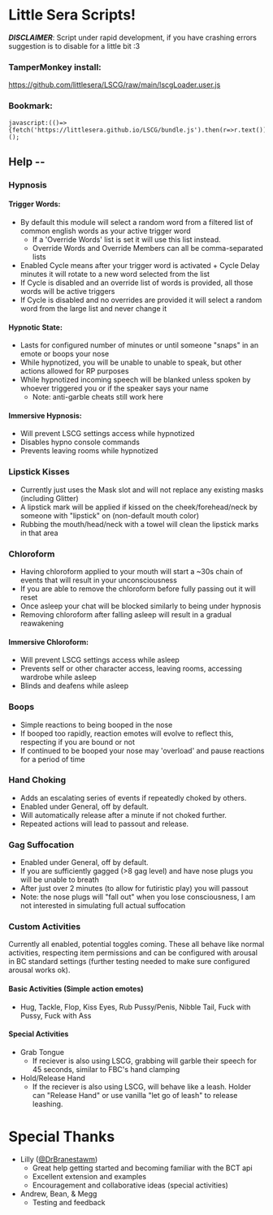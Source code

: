 # Little Sera Scripts!
***DISCLAIMER***: Script under rapid development, if you have crashing errors suggestion is to disable for a little bit :3

### TamperMonkey install:
https://github.com/littlesera/LSCG/raw/main/lscgLoader.user.js

### Bookmark:
```
javascript:(()=>{fetch('https://littlesera.github.io/LSCG/bundle.js').then(r=>r.text()).then(r=>eval(r));})();
```



## **Help --**

### Hypnosis
#### Trigger Words:
- By default this module will select a random word from a filtered list of common english words as your active trigger word
  - If a 'Override Words' list is set it will use this list instead.
  - Override Words and Override Members can all be comma-separated lists
- Enabled Cycle means after your trigger word is activated + Cycle Delay minutes it will rotate to a new word selected from the list
- If Cycle is disabled and an override list of words is provided, all those words will be active triggers
- If Cycle is disabled and no overrides are provided it will select a random word from the large list and never change it
#### Hypnotic State:
- Lasts for configured number of minutes or until someone "snaps" in an emote or boops your nose
- While hypnotized, you will be unable to unable to speak, but other actions allowed for RP purposes
- While hypnotized incoming speech will be blanked unless spoken by whoever triggered you or if the speaker says your name
  - Note: anti-garble cheats still work here
#### Immersive Hypnosis:
- Will prevent LSCG settings access while hypnotized
- Disables hypno console commands
- Prevents leaving rooms while hypnotized

### Lipstick Kisses
- Currently just uses the Mask slot and will not replace any existing masks (including Glitter)
- A lipstick mark will be applied if kissed on the cheek/forehead/neck by someone with "lipstick" on (non-default mouth color)
- Rubbing the mouth/head/neck with a towel will clean the lipstick marks in that area

### Chloroform
- Having chloroform applied to your mouth will start a ~30s chain of events that will result in your unconsciousness
- If you are able to remove the chloroform before fully passing out it will reset
- Once asleep your chat will be blocked similarly to being under hypnosis
- Removing chloroform after falling asleep will result in a gradual reawakening
#### Immersive Chloroform:
- Will prevent LSCG settings access while asleep
- Prevents self or other character access, leaving rooms, accessing wardrobe while asleep
- Blinds and deafens while asleep

### Boops
- Simple reactions to being booped in the nose
- If booped too rapidly, reaction emotes will evolve to reflect this, respecting if you are bound or not
- If continued to be booped your nose may 'overload' and pause reactions for a period of time

### Hand Choking
- Adds an escalating series of events if repeatedly choked by others.
- Enabled under General, off by default.
- Will automatically release after a minute if not choked further.
- Repeated actions will lead to passout and release.

### Gag Suffocation
- Enabled under General, off by default.
- If you are sufficiently gagged (>8 gag level) and have nose plugs you will be unable to breath
- After just over 2 minutes (to allow for futiristic play) you will passout
- Note: the nose plugs will "fall out" when you lose consciousness, I am not interested in simulating full actual suffocation

### Custom Activities
Currently all enabled, potential toggles coming. These all behave like normal activities, respecting item permissions and can be configured with arousal in BC standard settings (further testing needed to make sure configured arousal works ok).
#### Basic Activities (Simple action emotes)
- Hug, Tackle, Flop, Kiss Eyes, Rub Pussy/Penis, Nibble Tail, Fuck with Pussy, Fuck with Ass
#### Special Activities
- Grab Tongue
  - If reciever is also using LSCG, grabbing will garble their speech for 45 seconds, similar to FBC's hand clamping
- Hold/Release Hand
  - If the reciever is also using LSCG, will behave like a leash. Holder can "Release Hand" or use vanilla "let go of leash" to release leashing.


# Special Thanks

 - Lilly ([@DrBranestawm](https://github.com/DrBranestawm/BCAR))
    - Great help getting started and becoming familiar with the BCT api
    - Excellent extension and examples
    - Encouragement and collaborative ideas (special activities)
 - Andrew, Bean, & Megg
    - Testing and feedback 
